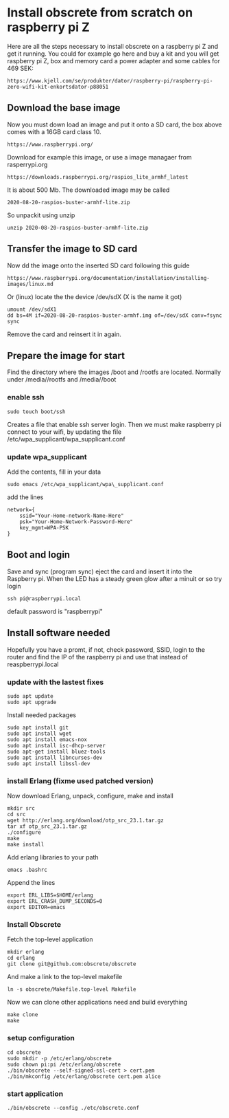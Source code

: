 # Install obscrete from scratch on raspberry pi Z

Here are all the steps necessary to install obscrete
on a raspberry pi Z and get it running. You could for example
go here and buy a kit and you will get raspberry pi Z, box
and memory card a power adapter and some cables for 469 SEK:

    https://www.kjell.com/se/produkter/dator/raspberry-pi/raspberry-pi-zero-wifi-kit-enkortsdator-p88051

## Download the base image 

Now you must down load an image and put it onto a SD card, the 
box above comes with a 16GB card class 10.

    https://www.raspberrypi.org/
	
Download for example this image, or use a image managaer from rasperrypi.org

    
	https://downloads.raspberrypi.org/raspios_lite_armhf_latest

It is about 500 Mb. The downloaded image may be called 

	2020-08-20-raspios-buster-armhf-lite.zip
	
So unpackit using unzip

	unzip 2020-08-20-raspios-buster-armhf-lite.zip

## Transfer the image to SD card

Now dd the image onto the inserted SD card following this guide

	https://www.raspberrypi.org/documentation/installation/installing-images/linux.md
	
Or (linux) locate the the device /dev/sdX (X is the name it got)

	umount /dev/sdX1
	dd bs=4M if=2020-08-20-raspios-buster-armhf.img of=/dev/sdX conv=fsync
	sync
	
Remove the card and reinsert it in again.

## Prepare the image for start

Find the directory where the images /boot and /rootfs are located. Normally
under /media/<user>/rootfs  and /media/<user>/boot

### enable ssh

	sudo touch boot/ssh
	
Creates a file that enable ssh server login. Then we must
make raspberry pi connect to your wifi, by updating the file
/etc/wpa\_supplicant/wpa\_supplicant.conf

### update wpa\_supplicant

Add the contents, fill in your data

    sudo emacs /etc/wpa_supplicant/wpa\_supplicant.conf

add the lines

    network={
        ssid="Your-Home-network-Name-Here"
        psk="Your-Home-Network-Password-Here"
        key_mgmt=WPA-PSK
	}

## Boot and login

Save and sync (program sync) eject the card and insert it into the
Raspberry pi. When the LED has a steady green glow after a minuit
or so try login

	ssh pi@raspberrypi.local
	
default password is "raspberrypi"

## Install software needed 

Hopefully you have a promt, if not, check password, SSID, login to the router
and find the IP of the raspberry pi and use that instead of reaspberrypi.local

### update with the lastest fixes

	sudo apt update
	sudo apt upgrade

 Install needed packages

	sudo apt install git
	sudo apt install wget
	sudo apt install emacs-nox
	sudo apt install isc-dhcp-server
	sudo apt-get install bluez-tools 
	sudo apt install libncurses-dev
	sudo apt install libssl-dev	

### install Erlang (fixme used patched version)

Now download Erlang, unpack, configure, make and install

	mkdir src
	cd src
	wget http://erlang.org/download/otp_src_23.1.tar.gz
	tar xf otp_src_23.1.tar.gz
	./configure
	make
	make install

Add erlang libraries to your path

	emacs .bashrc
	
Append the lines

	export ERL_LIBS=$HOME/erlang
	export ERL_CRASH_DUMP_SECONDS=0
	export EDITOR=emacs

### Install Obscrete

Fetch the top-level application

	mkdir erlang
	cd erlang
	git clone git@github.com:obscrete/obscrete

And make a link to the top-level makefile
	
	ln -s obscrete/Makefile.top-level Makefile
	
Now we can clone other applications need and build everything

	make clone
	make

### setup configuration

    cd obscrete
	sudo mkdir -p /etc/erlang/obscrete
	sudo chown pi:pi /etc/erlang/obscrete
	./bin/obscrete --self-signed-ssl-cert > cert.pem
	./bin/mkconfig /etc/erlang/obscrete cert.pem alice

### start application

	./bin/obscrete --config ./etc/obscrete.conf
	
	
